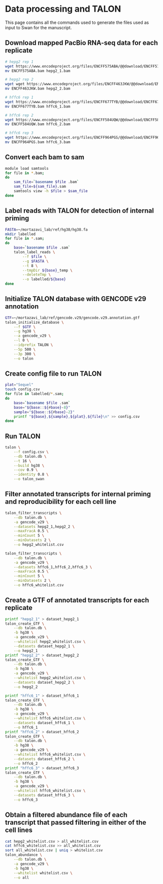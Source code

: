 # Data processing and TALON
This page contains all the commands used to generate the files used as input to Swan for the manuscript.

## Download mapped PacBio RNA-seq data for each replicate
```bash
# hepg2 rep 1
wget https://www.encodeproject.org/files/ENCFF575ABA/@@download/ENCFF575ABA.bam
mv ENCFF575ABA.bam hepg2_1.bam

# hepg2 rep 2
wget wget https://www.encodeproject.org/files/ENCFF463JKW/@@download/ENCFF463JKW.bam
mv ENCFF463JKW.bam hepg2_2.bam

# hffc6 rep 1
wget https://www.encodeproject.org/files/ENCFF677TYB/@@download/ENCFF677TYB.bam
mv ENCFF677TYB.bam hffc6_1.bam 

# hffc6 rep 2
wget https://www.encodeproject.org/files/ENCFF584UQW/@@download/ENCFF584UQW.bam
mv ENCFF584UQW.bam hffc6_2.bam

# hffc6 rep 3
wget https://www.encodeproject.org/files/ENCFF964PGS/@@download/ENCFF964PGS.bam
mv ENCFF964PGS.bam hffc6_3.bam
```

## Convert each bam to sam 
```bash
module load samtools
for file in *.bam;
do
	sam_file=`basename $file .bam`
	sam_file=${sam_file}.sam
	samtools view -h $file > $sam_file
done
```

## Label reads with TALON for detection of internal priming
```bash
FASTA=~/mortazavi_lab/ref/hg38/hg38.fa
mkdir labelled
for file in *.sam;
do
	base=`basename $file .sam`
	talon_label_reads \
		--f $file \
		--g $FASTA \
		--t 8 \
		--tmpDir ${base}_temp \
		--deleteTmp \
		--o labelled/${base}
done
```

## Initialize TALON database with GENCODE v29 annotation
```bash 
GTF=~/mortazavi_lab/ref/gencode.v29/gencode.v29.annotation.gtf
talon_initialize_database \
	--f $GTF \
	--g hg38 \
	--a gencode_v29 \
	--l 0 \
	--idprefix TALON \
	--5p 500 \
	--3p 300 \
	--o talon
```

## Create config file to run TALON 
```bash
plat="Sequel"
touch config.csv
for file in labelled/*.sam;
do
	base=`basename $file .sam`
	base="${base::${#base}-8}"
	sample="${base::${#base}-2}"
	printf "${base},${sample},${plat},${file}\n" >> config.csv
done
```

## Run TALON
```bash
talon \
	--f config.csv \
	--db talon.db \
	--t 16 \
	--build hg38 \
	--cov 0.9 \
	--identity 0.8 \
	--o talon_swan
```

## Filter annotated transcripts for internal priming and reproducibility for each cell line
```bash
talon_filter_transcripts \
	--db talon.db \
	-a gencode_v29 \
	--datasets hepg2_1,hepg2_2 \
	--maxFracA 0.5 \
	--minCount 5 \
	--minDatasets 2 \
	--o hepg2_whitelist.csv

talon_filter_transcripts \
	--db talon.db \
	-a gencode_v29 \
	--datasets hffc6_1,hffc6_2,hffc6_3 \
	--maxFracA 0.5 \
	--minCount 5 \
	--minDatasets 2 \
	--o hffc6_whitelist.csv
```

## Create a GTF of annotated transcripts for each replicate
```bash
printf "hepg2_1" > dataset_hepg2_1
talon_create_GTF \
	--db talon.db \
	-b hg38 \
	-a gencode_v29 \
	--whitelist hepg2_whitelist.csv \
	--datasets dataset_hepg2_1 \
	--o hepg2_1
printf "hepg2_2" > dataset_hepg2_2
talon_create_GTF \
	--db talon.db \
	-b hg38 \
	-a gencode_v29 \
	--whitelist hepg2_whitelist.csv \
	--datasets dataset_hepg2_2 \
	--o hepg2_2

printf "hffc6_1" > dataset_hffc6_1
talon_create_GTF \
	--db talon.db \
	-b hg38 \
	-a gencode_v29 \
	--whitelist hffc6_whitelist.csv \
	--datasets dataset_hffc6_1 \
	--o hffc6_1
printf "hffc6_2" > dataset_hffc6_2
talon_create_GTF \
	--db talon.db \
	-b hg38 \
	-a gencode_v29 \
	--whitelist hffc6_whitelist.csv \
	--datasets dataset_hffc6_2 \
	--o hffc6_2
printf "hffc6_3" > dataset_hffc6_3
talon_create_GTF \
	--db talon.db \
	-b hg38 \
	-a gencode_v29 \
	--whitelist hffc6_whitelist.csv \
	--datasets dataset_hffc6_3 \
	--o hffc6_3
```

## Obtain a filtered abundance file of each transcript that passed filtering in either of the cell lines
```bash
cat hepg2_whitelist.csv > all_whitelist.csv
cat hffc6_whitelist.csv >> all_whitelist.csv 
sort all_whitelist.csv | uniq > whitelist.csv
talon_abundance \
	--db talon.db \
	-a gencode_v29 \
	-b hg38 \
	--whitelist whitelist.csv \
	--o all
```